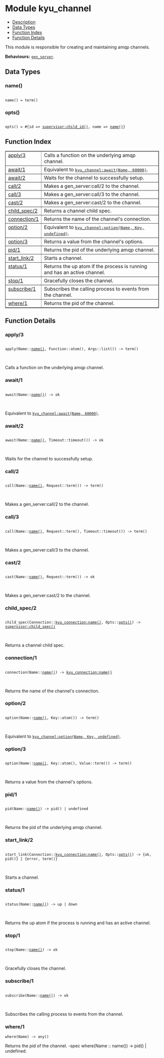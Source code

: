 

# Module kyu_channel #
* [Description](#description)
* [Data Types](#types)
* [Function Index](#index)
* [Function Details](#functions)

This module is responsible for creating
and maintaining amqp channels.

__Behaviours:__ [`gen_server`](gen_server.md).

<a name="types"></a>

## Data Types ##




### <a name="type-name">name()</a> ###


<pre><code>
name() = term()
</code></pre>




### <a name="type-opts">opts()</a> ###


<pre><code>
opts() = #{id =&gt; <a href="supervisor.md#type-child_id">supervisor:child_id()</a>, name =&gt; <a href="#type-name">name()</a>}
</code></pre>

<a name="index"></a>

## Function Index ##


<table width="100%" border="1" cellspacing="0" cellpadding="2" summary="function index"><tr><td valign="top"><a href="#apply-3">apply/3</a></td><td>Calls a function on the underlying amqp channel.</td></tr><tr><td valign="top"><a href="#await-1">await/1</a></td><td>Equivalent to <a href="kyu_channel.md#await-2"><tt>kyu_channel:await(Name, 60000)</tt></a>.</td></tr><tr><td valign="top"><a href="#await-2">await/2</a></td><td>Waits for the channel to successfully setup.</td></tr><tr><td valign="top"><a href="#call-2">call/2</a></td><td>Makes a gen_server:call/2 to the channel.</td></tr><tr><td valign="top"><a href="#call-3">call/3</a></td><td>Makes a gen_server:call/3 to the channel.</td></tr><tr><td valign="top"><a href="#cast-2">cast/2</a></td><td>Makes a gen_server:cast/2 to the channel.</td></tr><tr><td valign="top"><a href="#child_spec-2">child_spec/2</a></td><td>Returns a channel child spec.</td></tr><tr><td valign="top"><a href="#connection-1">connection/1</a></td><td>Returns the name of the channel's connection.</td></tr><tr><td valign="top"><a href="#option-2">option/2</a></td><td>Equivalent to <a href="kyu_channel.md#option-3"><tt>kyu_channel:option(Name, Key, undefined)</tt></a>.</td></tr><tr><td valign="top"><a href="#option-3">option/3</a></td><td>Returns a value from the channel's options.</td></tr><tr><td valign="top"><a href="#pid-1">pid/1</a></td><td>Returns the pid of the underlying amqp channel.</td></tr><tr><td valign="top"><a href="#start_link-2">start_link/2</a></td><td>Starts a channel.</td></tr><tr><td valign="top"><a href="#status-1">status/1</a></td><td>Returns the up atom if the process is running and has an active channel.</td></tr><tr><td valign="top"><a href="#stop-1">stop/1</a></td><td>Gracefully closes the channel.</td></tr><tr><td valign="top"><a href="#subscribe-1">subscribe/1</a></td><td>Subscribes the calling process to events from the channel.</td></tr><tr><td valign="top"><a href="#where-1">where/1</a></td><td>Returns the pid of the channel.</td></tr></table>


<a name="functions"></a>

## Function Details ##

<a name="apply-3"></a>

### apply/3 ###

<pre><code>
apply(Name::<a href="#type-name">name()</a>, Function::atom(), Args::list()) -&gt; term()
</code></pre>
<br />

Calls a function on the underlying amqp channel.

<a name="await-1"></a>

### await/1 ###

<pre><code>
await(Name::<a href="#type-name">name()</a>) -&gt; ok
</code></pre>
<br />

Equivalent to [`kyu_channel:await(Name, 60000)`](kyu_channel.md#await-2).

<a name="await-2"></a>

### await/2 ###

<pre><code>
await(Name::<a href="#type-name">name()</a>, Timeout::timeout()) -&gt; ok
</code></pre>
<br />

Waits for the channel to successfully setup.

<a name="call-2"></a>

### call/2 ###

<pre><code>
call(Name::<a href="#type-name">name()</a>, Request::term()) -&gt; term()
</code></pre>
<br />

Makes a gen_server:call/2 to the channel.

<a name="call-3"></a>

### call/3 ###

<pre><code>
call(Name::<a href="#type-name">name()</a>, Request::term(), Timeout::timeout()) -&gt; term()
</code></pre>
<br />

Makes a gen_server:call/3 to the channel.

<a name="cast-2"></a>

### cast/2 ###

<pre><code>
cast(Name::<a href="#type-name">name()</a>, Request::term()) -&gt; ok
</code></pre>
<br />

Makes a gen_server:cast/2 to the channel.

<a name="child_spec-2"></a>

### child_spec/2 ###

<pre><code>
child_spec(Connection::<a href="kyu_connection.md#type-name">kyu_connection:name()</a>, Opts::<a href="#type-opts">opts()</a>) -&gt; <a href="supervisor.md#type-child_spec">supervisor:child_spec()</a>
</code></pre>
<br />

Returns a channel child spec.

<a name="connection-1"></a>

### connection/1 ###

<pre><code>
connection(Name::<a href="#type-name">name()</a>) -&gt; <a href="kyu_connection.md#type-name">kyu_connection:name()</a>
</code></pre>
<br />

Returns the name of the channel's connection.

<a name="option-2"></a>

### option/2 ###

<pre><code>
option(Name::<a href="#type-name">name()</a>, Key::atom()) -&gt; term()
</code></pre>
<br />

Equivalent to [`kyu_channel:option(Name, Key, undefined)`](kyu_channel.md#option-3).

<a name="option-3"></a>

### option/3 ###

<pre><code>
option(Name::<a href="#type-name">name()</a>, Key::atom(), Value::term()) -&gt; term()
</code></pre>
<br />

Returns a value from the channel's options.

<a name="pid-1"></a>

### pid/1 ###

<pre><code>
pid(Name::<a href="#type-name">name()</a>) -&gt; pid() | undefined
</code></pre>
<br />

Returns the pid of the underlying amqp channel.

<a name="start_link-2"></a>

### start_link/2 ###

<pre><code>
start_link(Connection::<a href="kyu_connection.md#type-name">kyu_connection:name()</a>, Opts::<a href="#type-opts">opts()</a>) -&gt; {ok, pid()} | {error, term()}
</code></pre>
<br />

Starts a channel.

<a name="status-1"></a>

### status/1 ###

<pre><code>
status(Name::<a href="#type-name">name()</a>) -&gt; up | down
</code></pre>
<br />

Returns the up atom if the process is running and has an active channel.

<a name="stop-1"></a>

### stop/1 ###

<pre><code>
stop(Name::<a href="#type-name">name()</a>) -&gt; ok
</code></pre>
<br />

Gracefully closes the channel.

<a name="subscribe-1"></a>

### subscribe/1 ###

<pre><code>
subscribe(Name::<a href="#type-name">name()</a>) -&gt; ok
</code></pre>
<br />

Subscribes the calling process to events from the channel.

<a name="where-1"></a>

### where/1 ###

`where(Name) -> any()`

Returns the pid of the channel.
-spec where(Name :: name()) -> pid() | undefined.

